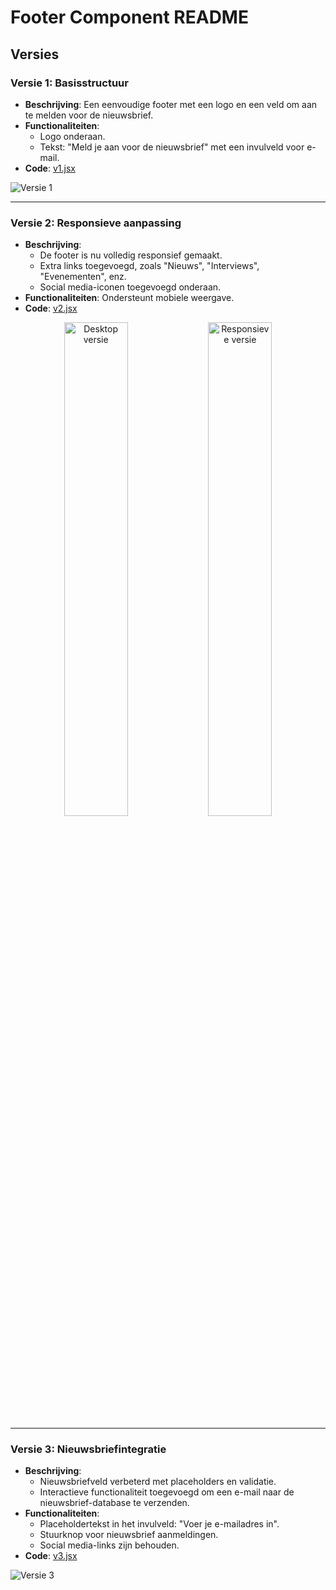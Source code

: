 # Footer Component README

## Versies

### Versie 1: Basisstructuur
- **Beschrijving**: Een eenvoudige footer met een logo en een veld om aan te melden voor de nieuwsbrief.
- **Functionaliteiten**: 
  - Logo onderaan.  
  - Tekst: "Meld je aan voor de nieuwsbrief" met een invulveld voor e-mail.  
- **Code**: [v1.jsx](https://github.com/Teunert2/CP2/tree/main/code/Footer/versies/v1.jsx)

![Versie 1](v1.png)

---

### Versie 2: Responsieve aanpassing
- **Beschrijving**: 
  - De footer is nu volledig responsief gemaakt.  
  - Extra links toegevoegd, zoals "Nieuws", "Interviews", "Evenementen", enz.  
  - Social media-iconen toegevoegd onderaan.  
- **Functionaliteiten**: Ondersteunt mobiele weergave.  
- **Code**: [v2.jsx](https://github.com/Teunert2/CP2/tree/main/code/Footer/versies/v2.jsx)

<p align="center">
  <img src="v2.png" alt="Desktop versie" width="45%">
  <img src="v2responsive.png" alt="Responsieve versie" width="45%">
</p>

---

### Versie 3: Nieuwsbriefintegratie
- **Beschrijving**: 
  - Nieuwsbriefveld verbeterd met placeholders en validatie.
  - Interactieve functionaliteit toegevoegd om een e-mail naar de nieuwsbrief-database te verzenden.  
- **Functionaliteiten**: 
  - Placeholdertekst in het invulveld: "Voer je e-mailadres in".  
  - Stuurknop voor nieuwsbrief aanmeldingen.
  - Social media-links zijn behouden.  
- **Code**: [v3.jsx](https://github.com/Teunert2/CP2/tree/main/code/Footer/versies/v3.jsx)

![Versie 3](v3.png)
